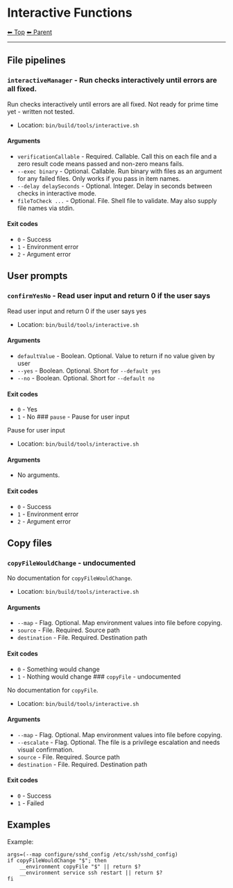 # Interactive Functions

<!-- TEMPLATE header 2 -->
[⬅ Top](index.md) [⬅ Parent ](../index.md)
<hr />

## File pipelines

### `interactiveManager` - Run checks interactively until errors are all fixed.

Run checks interactively until errors are all fixed.
Not ready for prime time yet - written not tested.

- Location: `bin/build/tools/interactive.sh`

#### Arguments

- `verificationCallable` - Required. Callable. Call this on each file and a zero result code means passed and non-zero means fails.
- `--exec binary` - Optional. Callable. Run binary with files as an argument for any failed files. Only works if you pass in item names.
- `--delay delaySeconds` - Optional. Integer. Delay in seconds between checks in interactive mode.
- `fileToCheck ...` - Optional. File. Shell file to validate. May also supply file names via stdin.

#### Exit codes

- `0` - Success
- `1` - Environment error
- `2` - Argument error

## User prompts

### `confirmYesNo` - Read user input and return 0 if the user says

Read user input and return 0 if the user says yes

- Location: `bin/build/tools/interactive.sh`

#### Arguments

- `defaultValue` - Boolean. Optional. Value to return if no value given by user
- `--yes` - Boolean. Optional. Short for `--default yes`
- `--no` - Boolean. Optional. Short for `--default no`

#### Exit codes

- `0` - Yes
- `1` - No ### `pause` - Pause for user input

Pause for user input

- Location: `bin/build/tools/interactive.sh`

#### Arguments

- No arguments.

#### Exit codes

- `0` - Success
- `1` - Environment error
- `2` - Argument error

## Copy files

### `copyFileWouldChange` - undocumented

No documentation for `copyFileWouldChange`.

- Location: `bin/build/tools/interactive.sh`

#### Arguments

- `--map` - Flag. Optional. Map environment values into file before copying.
- `source` - File. Required. Source path
- `destination` - File. Required. Destination path

#### Exit codes

- `0` - Something would change
- `1` - Nothing would change ### `copyFile` - undocumented

No documentation for `copyFile`.

- Location: `bin/build/tools/interactive.sh`

#### Arguments

- `--map` - Flag. Optional. Map environment values into file before copying.
- `--escalate` - Flag. Optional. The file is a privilege escalation and needs visual confirmation.
- `source` - File. Required. Source path
- `destination` - File. Required. Destination path

#### Exit codes

- `0` - Success
- `1` - Failed

## Examples

Example:

    args=(--map configure/sshd_config /etc/ssh/sshd_config)
    if copyFileWouldChange "$"; then
        __environment copyFile "$" || return $?
        __environment service ssh restart || return $?
    fi
